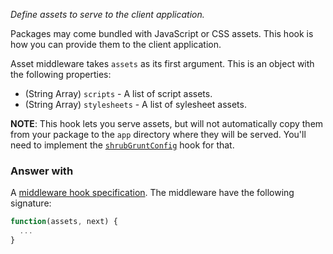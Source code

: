 *Define assets to serve to the client application.*

Packages may come bundled with JavaScript or CSS assets. This hook is how you
can provide them to the client application.

Asset middleware takes `assets` as its first argument. This is an object with
the following properties:

* (String Array) `scripts` - A list of script assets.
* (String Array) `stylesheets` - A list of sylesheet assets.

**NOTE**: This hook lets you serve assets, but will not automatically copy
them from your package to the `app` directory where they will be served.
You'll need to implement the [`shrubGruntConfig`](hooks/#shrubgruntconfig)
hook for that.

### Answer with

A
[middleware hook specification](guide/concepts#middleware-hook-specification).
The middleware have the following signature:

```javascript
function(assets, next) {
  ...
}
```
